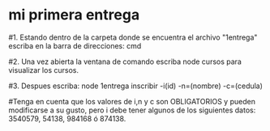 # mi primera entrega

#1. Estando dentro de la carpeta donde se encuentra el archivo "1entrega" escriba en la barra de direcciones: cmd

#2. Una vez abierta la ventana de comando escriba node cursos para visualizar los cursos.

#3. Despues escriba: node 1entrega inscribir -i(id) -n=(nombre) -c=(cedula)

#Tenga en cuenta que los valores de i,n y c son OBLIGATORIOS y pueden modificarse a su gusto, pero i debe tener algunos de los siguientes datos: 3540579, 54138, 984168 ó 874138.